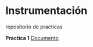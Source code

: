# Instrumentación
repositorio de practicas

__Practica 1__
[Documento](practica1Reporte/reporte.pdf)

